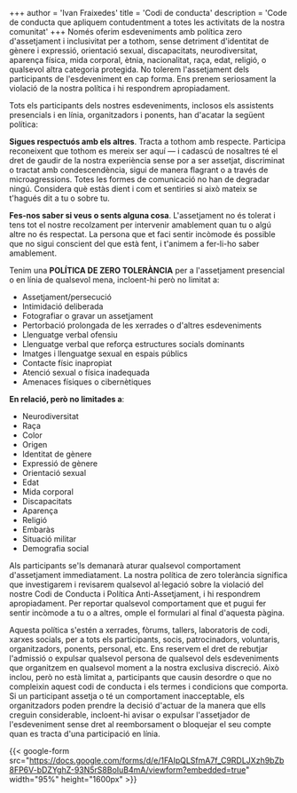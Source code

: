 +++
author = 'Ivan Fraixedes'
title = 'Codi de conducta'
description = 'Code de conducta que apliquem contudentment a totes les activitats de la nostra comunitat'
+++
Només oferim esdeveniments amb política zero d'assetjament i inclusivitat per a tothom, sense detriment d'identitat de gènere i expressió, orientació sexual, discapacitats, neurodiversitat, aparença física, mida corporal, ètnia, nacionalitat, raça, edat, religió, o qualsevol altra categoria protegida. No tolerem l'assetjament dels participants de l'esdeveniment en cap forma. Ens prenem seriosament la violació de la nostra política i hi respondrem apropiadament.

Tots els participants dels nostres esdeveniments, inclosos els assistents presencials i en línia, organitzadors i ponents, han d'acatar la següent política:

**Sigues respectuós amb els altres**. Tracta a tothom amb respecte. Participa reconeixent que tothom es mereix ser aquí — i cadascú de nosaltres té el dret de gaudir de la nostra experiència sense por a ser assetjat, discriminat o tractat amb condescendència, sigui de manera flagrant o a través de microagressions. Totes les formes de comunicació no han de degradar ningú. Considera què estàs dient i com et sentiries si això mateix se t'hagués dit a tu o sobre tu.

**Fes-nos saber si veus o sents alguna cosa**. L'assetjament no és tolerat i tens tot el nostre recolzament per intervenir amablement quan tu o algú altre no és respectat. La persona que et faci sentir incòmode és possible que no sigui conscient del que està fent, i t'animem a fer-li-ho saber amablement.

Tenim una **POLÍTICA DE ZERO TOLERÀNCIA** per a l'assetjament presencial o en línia de qualsevol mena, incloent-hi però no limitat a:
- Assetjament/persecució
- Intimidació deliberada
- Fotografiar o gravar un assetjament
- Pertorbació prolongada de les xerrades o d'altres esdeveniments
- Llenguatge verbal ofensiu
- Llenguatge verbal que reforça estructures socials dominants
- Imatges i llenguatge sexual en espais públics
- Contacte físic inapropiat
- Atenció sexual o física inadequada
- Amenaces físiques o cibernètiques

**En relació, però no limitades a**:
- Neurodiversitat
- Raça
- Color
- Origen
- Identitat de gènere
- Expressió de gènere
- Orientació sexual
- Edat
- Mida corporal
- Discapacitats
- Aparença
- Religió
- Embaràs
- Situació militar
- Demografia social

Als participants se'ls demanarà aturar qualsevol comportament d'assetjament immediatament. La nostra política de zero tolerància significa que investigarem i revisarem qualsevol al·legació sobre la violació del nostre Codi de Conducta i Política Anti-Assetjament, i hi respondrem apropiadament. Per reportar qualsevol comportament que et pugui fer sentir incòmode a tu o a altres, omple el formulari al final d'aquesta pàgina.

Aquesta política s'estén a xerrades, fòrums, tallers, laboratoris de codi, xarxes socials, per a tots els participants, socis, patrocinadors, voluntaris, organitzadors, ponents, personal, etc. Ens reservem el dret de rebutjar l'admissió o expulsar qualsevol persona de qualsevol dels esdeveniments que organitzem en qualsevol moment a la nostra exclusiva discreció. Això inclou, però no està limitat a, participants que causin desordre o que no compleixin aquest codi de conducta i els termes i condicions que comporta. Si un participant assetja o té un comportament inacceptable, els organitzadors poden prendre la decisió d'actuar de la manera que ells creguin considerable, incloent-hi avisar o expulsar l'assetjador de l'esdeveniment sense dret al reemborsament o bloquejar el seu compte quan es tracta d'una participació en línia.

{{< google-form src="https://docs.google.com/forms/d/e/1FAIpQLSfmA7f_C9RDLJXzh9bZb8FP6V-bDZYghZ-93N5rS8BoIuB4mA/viewform?embedded=true" width="95%" height="1600px" >}}
